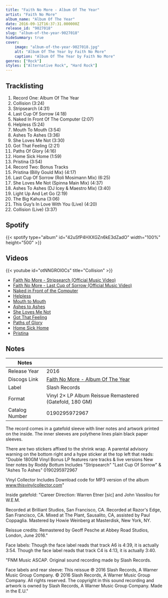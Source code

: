 ```yaml
---
title: "Faith No More - Album Of The Year"
artist: "Faith No More"
album_name: "Album Of The Year"
date: 2016-09-12T16:37:31.000000Z
release_id: "9027018"
slug: "album-of-the-year-9027018"
hideSummary: true
cover:
    image: "album-of-the-year-9027018.jpg"
    alt: "Album Of The Year by Faith No More"
    caption: "Album Of The Year by Faith No More"
genres: ["Rock"]
styles: ["Alternative Rock", "Hard Rock"]
---
```


## Tracklisting
1. Record One: Album Of The Year
2. Collision (3:24)
3. Stripsearch (4:31)
4. Last Cup Of Sorrow (4:18)
5. Naked In Front Of The Computer (2:07)
6. Helpless (5:24)
7. Mouth To Mouth (3:54)
8. Ashes To Ashes (3:36)
9. She Loves Me Not (3:30)
10. Got That Feeling (2:21)
11. Paths Of Glory (4:16)
12. Home Sick Home (1:59)
13. Pristina (3:54)
14. Record Two: Bonus Tracks
15. Pristina (Billy Gould Mix) (4:17)
16. Last Cup Of Sorrow (Roli Mosimann Mix) (6:25)
17. She Loves Me Not (Spinna Main Mix) (4:37)
18. Ashes To Ashes (DJ Icey & Maestro Mix) (3:40)
19. Light Up And Let Go (2:19)
20. The Big Kahuna (3:06)
21. This Guy’s In Love With You (Live) (4:20)
22. Collision (Live) (3:37)


## Spotify
{{< spotify type="album" id="42uSfP4HXXGZn6kE3dZadO" width="100%" height="500" >}}



## Videos
{{< youtube id="otNNGROI0Cs" title="Collision" >}}
- [Faith No More - Stripsearch (Official Music Video)](https://www.youtube.com/watch?v=-_U6165DVeM)
- [Faith No More - Last Cup of Sorrow (Official Music Video)](https://www.youtube.com/watch?v=gjEbHBafvm0)
- [Naked in Front of the Computer](https://www.youtube.com/watch?v=R2c0AQb6OP8)
- [Helpless](https://www.youtube.com/watch?v=BrB0BxFk3k4)
- [Mouth to Mouth](https://www.youtube.com/watch?v=xFVdPKrvAwA)
- [Ashes to Ashes](https://www.youtube.com/watch?v=1UYLKtV4GIo)
- [She Loves Me Not](https://www.youtube.com/watch?v=aQtsznQtvJ0)
- [Got That Feeling](https://www.youtube.com/watch?v=6w3eoBs6ETg)
- [Paths of Glory](https://www.youtube.com/watch?v=zJ235otXHBI)
- [Home Sick Home](https://www.youtube.com/watch?v=6gRC-oZZEhg)
- [Pristina](https://www.youtube.com/watch?v=of0cPCjfCAM)

## Notes
| Notes          |             |
| ---------------| ----------- |
| Release Year   | 2016 |
| Discogs Link   | [Faith No More - Album Of The Year](https://www.discogs.com/release/9027018-Faith-No-More-Album-Of-The-Year) |
| Label          | Slash Records |
| Format         | Vinyl 2× LP Album Reissue Remastered (Gatefold, 180 GM) |
| Catalog Number | 0190295972967 |

The record comes in a gatefold sleeve with liner notes and artwork printed on the inside. The inner sleeves are polythene lines plain black paper sleeves.

There are two stickers affixed to the shrink wrap. A parental advisory warning on the bottom right and a hype sticker at the top left that reads:
"Double 180GM Vinyl
Bonus LP features rare tracks & live versions
New liner notes by Roddy Bottum
Includes "Stripsearch" "Last Cup Of Sorrow" & "Ashes To Ashes"
0190295972967

Vinyl Collector
Includes Download code for MP3 version of the album
www.thisvinylcollector.com"

Inside gatefold:
"Career Direction: Warren Etner [sic] and John Vassilou for W.E.M.

Recorded at Brilliant Studios, San Francisco, CA.
Recorded at Razor's Edge, San Francisco, CA.
Mixed at The Plant, Sausalito, CA, assisted by Paul Coppaglia.
Mastered by Howie Weinberg at Masterdisk, New York, NY. 

Reissue credits:
Remastered by Geoff Pesche at Abbey Road Studios, London, June 2016."

Face labels:
Though the face label reads that track A6 is 4:39, it is actually 3:54.
Though the face label reads that track C4 is 4:13, it is actually 3:40.

"FNM Music ASCAP. Original sound recording made by Slash Records.

Face labels and rear sleeve:
This reissue ℗ 2016 Slash Records, A Warner Music Group Company. © 2016 Slash Records, A Warner Music Group Company. All rights reserved. The copyright in this sound recording and artwork is owned by Slash Records, A Warner Music Group Company. Made in the E.U."
